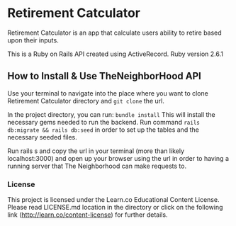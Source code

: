 # Retirement Catculator
Retirement Catculator is an app that calculate users ability to retire based upon their inputs.

This is a Ruby on Rails API created using ActiveRecord. Ruby version 2.6.1

## How to Install & Use TheNeighborHood API

Use your terminal to navigate into the place where you want to clone Retirement Catculator directory and `git clone` the url.

In the project directory, you can run: `bundle install` This will install the necessary gems needed to run the backend.
Run command `rails db:migrate && rails db:seed` in order to set up the tables and the necessary seeded files.

Run rails s and copy the url in your terminal (more than likely localhost:3000) and open up your browser using the url in order to having a running server that The Neighborhood can make requests to.

### License
This project is licensed under the Learn.co Educational Content License. Please read LICENSE.md location in the directory or click on the following link (http://learn.co/content-license) for further details.
